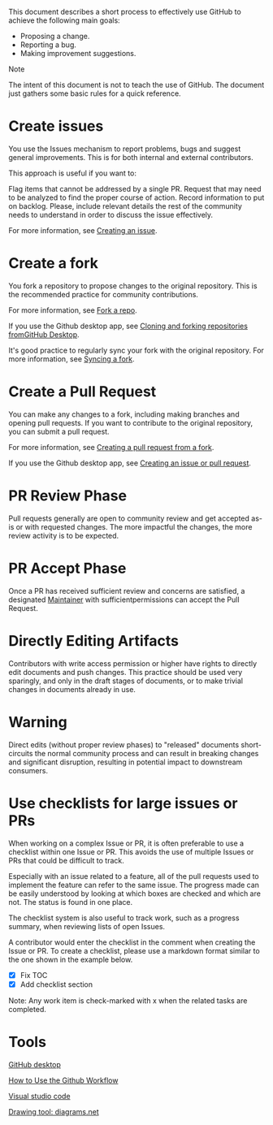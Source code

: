 
This document describes a short process to effectively use GitHub to achieve the following main goals:

- Proposing a change.
- Reporting a bug.
- Making improvement suggestions.

Note

The intent of this document is not to teach the use of GitHub. The document just gathers some basic rules for a quick reference.

# Create issues
You use the Issues mechanism to report problems, bugs and suggest general improvements. This is for both internal and external contributors.

This approach is useful if you want to:

Flag items that cannot be addressed by a single PR.
Request that may need to be analyzed to find the proper course of action.
Record information to put on backlog.
Please, include relevant details the rest of the community needs to understand in order to discuss the issue effectively.

For more information, see [Creating an issue](https://docs.github.com/en/issues/tracking-your-work-with-issues/creating-an-issue).

# Create a fork
You fork a repository to propose changes to the original repository. This is the recommended practice for community contributions.

For more information, see [Fork a repo](https://docs.github.com/en/get-started/quickstart/fork-a-repo).

If you use the Github desktop app, see [Cloning and forking repositories fromGitHub Desktop](https://docs.github.com/en/desktop/contributing-and-collaborating-using-github-desktop/adding-and-cloning-repositories/cloning-and-forking-repositories-from-github-desktop).

It's good practice to regularly sync your fork with the original repository. For more information, see [Syncing a fork](https://docs.github.com/en/pull-requests/collaborating-with-pull-requests/working-with-forks/syncing-a-fork).

# Create a Pull Request
You can make any changes to a fork, including making branches and opening pull requests. If you want to contribute to the original repository, you can submit a pull request.

For more information, see [Creating a pull request from a fork](https://docs.github.com/en/pull-requests/collaborating-with-pull-requests/proposing-changes-to-your-work-with-pull-requests/creating-a-pull-request-from-a-fork).

If you use the Github desktop app, see [Creating an issue or pull request](https://docs.github.com/en/desktop/contributing-and-collaborating-using-github-desktop/working-with-your-remote-repository-on-github-or-github-enterprise/creating-an-issue-or-pull-request).

# PR Review Phase
Pull requests generally are open to community review and get accepted as-is or with requested changes. The more impactful the changes, the more review activity is to be expected.

# PR Accept Phase
Once a PR has received sufficient review and concerns are satisfied, a designated [Maintainer]([https://github.com/opiproject/opi/blob/main/Policies/MAINTAINERS.md](https://github.com/InfraDDS/Policies/blob/main/MAINTAINERS.md)) with sufficientpermissions can accept the Pull Request.

# Directly Editing Artifacts
Contributors with write access permission or higher have rights to directly edit documents and push changes. This practice should be used very sparingly, and only in the draft stages of documents, or to make trivial changes in documents already in use.

# Warning

Direct edits (without proper review phases) to "released" documents short-circuits the normal community process and can result in breaking changes and significant disruption, resulting in potential impact to downstream consumers.

# Use checklists for large issues or PRs
When working on a complex Issue or PR, it is often preferable to use a checklist within one Issue or PR. This avoids the use of multiple Issues or PRs that could be difficult to track.

Especially with an issue related to a feature, all of the pull requests used to implement the feature can refer to the same issue. The progress made can be easily understood by looking at which boxes are checked and which are not. The status is found in one place.

The checklist system is also useful to track work, such as a progress summary, when reviewing lists of open Issues.

A contributor would enter the checklist in the comment when creating the Issue or PR. To create a checklist, please use a markdown format similar to the one shown in the example below.

- [x] Fix TOC
- [x] Add checklist section

Note: Any work item is check-marked with x when the related tasks are completed.

# Tools
[GitHub desktop](https://desktop.github.com/)

[How to Use the Github Workflow](https://www.youtube.com/watch?v=8UguQzmswC4)

[Visual studio code](https://code.visualstudio.com/)

[Drawing tool: diagrams.net](https://www.diagrams.net/)

